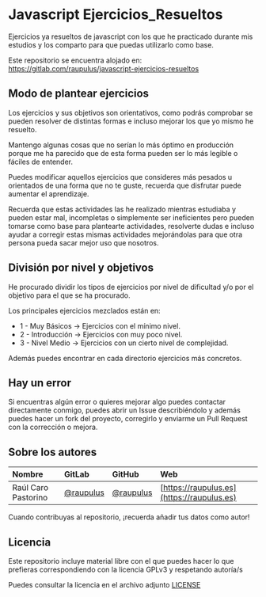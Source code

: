 # Javascript Ejercicios_Resueltos

Ejercicios ya resueltos de javascript con los que he practicado durante mis estudios y los comparto para que puedas utilizarlo como base.

Este repositorio se encuentra alojado en:
https://gitlab.com/raupulus/javascript-ejercicios-resueltos


## Modo de plantear ejercicios

Los ejercicios y sus objetivos son orientativos, como podrás comprobar se pueden resolver de distintas formas e incluso mejorar los que yo mismo he resuelto.

Mantengo algunas cosas que no serían lo más óptimo en producción porque me ha parecido que de esta forma pueden ser lo más legible o fáciles de entender.

Puedes modificar aquellos ejercicios que consideres más pesados u orientados de una forma que no te guste, recuerda que disfrutar puede aumentar el aprendizaje.

Recuerda que estas actividades las he realizado mientras estudiaba y pueden
estar mal, incompletas o simplemente ser ineficientes pero pueden tomarse como
base para plantearte actividades, resolverte dudas e incluso ayudar a corregir
estas mismas actividades mejorándolas para que otra persona pueda sacar mejor
uso que nosotros.

## División por nivel y objetivos

He procurado dividir los tipos de ejercicios por nivel de dificultad y/o por el objetivo para el que se ha procurado.

Los principales ejercicios mezclados están en:

- 1 - Muy Básicos → Ejercicios con el mínimo nivel.
- 2 - Introducción → Ejercicios con muy poco nivel.
- 3 - Nivel Medio → Ejercicios con un cierto nivel de complejidad.

Además puedes encontrar en cada directorio ejercicios más concretos.


## Hay un error

Si encuentras algún error o quieres mejorar algo puedes contactar directamente conmigo, puedes abrir un Issue describiéndolo y además puedes hacer un fork del proyecto, corregirlo y enviarme un Pull Request con la corrección o mejora.


## Sobre los autores

Nombre  |  GitLab   |  GitHub  |   Web
:-------|:----------|:---------|:---------
Raúl Caro Pastorino | [@raupulus](https://gitlab.com/raupulus) | [@raupulus](https://github.com/raupulus) | [https://raupulus.es](https://raupulus.es)

Cuando contribuyas al repositorio, ¡recuerda añadir tus datos como autor!


## Licencia

Este repositorio incluye material libre con el que puedes hacer lo que prefieras correspondiendo con la licencia GPLv3 y respetando autoría/s

Puedes consultar la licencia en el archivo adjunto [LICENSE](https://gitlab.com/raupulus/javascript-ejercicios-resueltos/blob/master/LICENSE)

